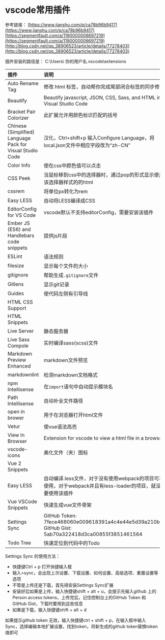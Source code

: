 # vscode常用插件

参考链接：
[https://www.jianshu.com/p/ca78b96b9417](https://www.jianshu.com/p/ca78b96b9417)
[https://segmentfault.com/a/1190000006697219](https://segmentfault.com/a/1190000006697219)
[http://blog.csdn.net/qq_38906523/article/details/77278403](http://blog.csdn.net/qq_38906523/article/details/77278403)

插件安装的路径是：
C:\Users\ 你的用户名\.vscode\extensions

插件|说明
:--|:--
Auto Rename Tag|修改 html 标签，自动帮你完成尾部闭合标签的同步修改
Beautify|Beautify javascript, JSON, CSS, Sass, and HTML in Visual Studio Code
Bracket Pair Colorizer|此扩展允许用颜色标识匹配的括号
Chinese (Simplified) Language Pack for Visual Studio Code|汉化，Ctrl+shift+p 输入Configure Language，将local.json文件中相应字段改为“zh-CN”
Color Info|使在css中颜色值可以点击
CSS Peek|当鼠标移到css中的选择器时，通过pop的形式显示使用该选择器样式的的html
cssrem|将单位px转化为rem
Easy LESS|自动将LESS编译成CSS
EditorConfig for VS Code|vscode默认不支持editorConfig，需要安装该插件
Ember JS (ES6) and Handlebars code snippets|提供js片段
ESLint|语法规则
filesize|显示每个文件的大小
gitignore|帮助生成`.gitignore`文件
Gitlens|显示git记录
Guides|使代码左侧有引导线
HTML CSS Support|
HTML Snippets|
Live Server|静态服务器
Live Sass Compole|实时编译sass(scss)文件
Markdown Preview Enhanced|markdown文件预览
markdownlint|检测markdown文档格式
npm Intellisense|在`import`语句中自动提示模块名
Path Intellisense|自动补全文件路径
open in brower|用于在浏览器打开html文件
Vetur|使vue语法高亮
View In Browser|Extension for vscode to view a html file in a browser
vscode-icons|美化文件（夹）图标
Vue 2 Snippets|
Easy LESS| 自动编译.less文件，对于没有使用webpack的项目可以使用，对于webpack并且有less-loader的项目，就没必要使用该插件
Vue VSCode Snippets | 快速生成vue文件骨架
Settings Sync | GitHub Token: 7fece468060e009618391a4c4e44e5d39a210b62   GitHub Gist: 5ab70a322418d3ca00855f3851461564
Todo Tree|快速定位到代码中的Todo

Settings Sync 的使用方法：

- 快捷键Ctrl + p 打开快捷输入框
- 输入>sync，会出现上次设置、下载设置、如何设置、高级选项、重置设置等选项
- 不管是上传还是下载，首先得安装Settings Sync扩展
- 安装好后如果是上传，输入快捷键shift + alt + u，会提示先输入github 上的 Person access tokens，上传完后，记住控制台上的GitHub Token 和 GitHub Gist，下载时要用到这些信息
- 如果是下载，输入快捷键shift + alt + d

如果提示github token 无效，输入快捷键ctrl + shift + p，在输入框中输入Sync，选择编辑本地扩展设置，找到token，将新生成的github token替换token值即可
